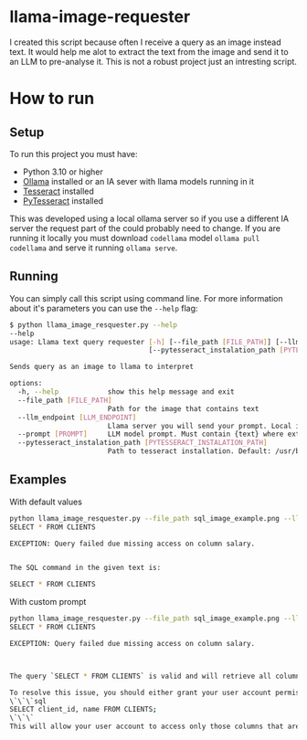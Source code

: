 # llama-image-requester
I created this script because often I receive a query as an image instead text. It would help me alot to extract the text from the image and send it to an LLM to pre-analyse it. This is not a robust project just an intresting script.

# How to run
## Setup
To run this project you must have:
- Python 3.10 or higher
- [Ollama](https://ollama.com) installed or an IA sever with llama models running in it
- [Tesseract](https://tesseract-ocr.github.io/tessdoc/Installation.html) installed
- [PyTesseract](https://pypi.org/project/pytesseract/) installed

This was developed using a local ollama server so if you use a different IA server the request part of the could probably need to change. If you are running it locally you must download `codellama` model `ollama pull codellama` and serve it running `ollama serve`. 

## Running
You can simply call this script using command line. For more information about it's parameters you can use the `--help` flag:
```sh
$ python llama_image_resquester.py --help
--help
usage: Llama text query requester [-h] [--file_path [FILE_PATH]] [--llm_endpoint [LLM_ENDPOINT]] [--prompt [PROMPT]]
                                  [--pytesseract_instalation_path [PYTESSERACT_INSTALATION_PATH]]

Sends query as an image to llama to interpret

options:
  -h, --help            show this help message and exit
  --file_path [FILE_PATH]
                        Path for the image that contains text
  --llm_endpoint [LLM_ENDPOINT]
                        Llama server you will send your prompt. Local installation use: http://localhost:11434
  --prompt [PROMPT]     LLM model prompt. Must contain {text} where extracted query will go in it
  --pytesseract_instalation_path [PYTESSERACT_INSTALATION_PATH]
                        Path to tesseract installation. Default: /usr/bin/tesseract
```


## Examples
With default values
```sh
python llama_image_resquester.py --file_path sql_image_example.png --llm_endpoint http://localhost:11434
SELECT * FROM CLIENTS

EXCEPTION: Query failed due missing access on column salary.


The SQL command in the given text is:

SELECT * FROM CLIENTS
```
With custom prompt
```sh
python llama_image_resquester.py --file_path sql_image_example.png --llm_endpoint http://localhost:11434 --prompt "Extract query from this {text}. Does this query makes sense? What I should do to tune it?"
SELECT * FROM CLIENTS

EXCEPTION: Query failed due missing access on column salary.



The query `SELECT * FROM CLIENTS` is valid and will retrieve all columns from the `CLIENTS` table. However, if you are experiencing an error saying "missing access on column salary," it means that your user account does not have permission to access the `salary` column in the `CLIENTS` table.

To resolve this issue, you should either grant your user account permissions to access the `salary` column or you can modify the query to only retrieve the columns that you are authorized to access. For example, if you only need to retrieve the `client_id` and `name` columns from the `CLIENTS` table, you could use a modified version of the query like this:
\`\`\`sql
SELECT client_id, name FROM CLIENTS;
\`\`\`
This will allow your user account to access only those columns that are explicitly specified in the query.
```
